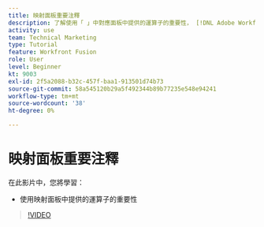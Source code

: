 ```yaml
---
title: 映射面板重要注釋
description: 了解使用「 」中對應面板中提供的運算子的重要性， [!DNL Adobe Workfront Fusion].
activity: use
team: Technical Marketing
type: Tutorial
feature: Workfront Fusion
role: User
level: Beginner
kt: 9003
exl-id: 2f5a2088-b32c-457f-baa1-913501d74b73
source-git-commit: 58a545120b29a5f492344b89b77235e548e94241
workflow-type: tm+mt
source-wordcount: '38'
ht-degree: 0%

---
```


# 映射面板重要注釋

在此影片中，您將學習：

* 使用映射面板中提供的運算子的重要性

>[!VIDEO](https://video.tv.adobe.com/v/335263/?quality=12)
